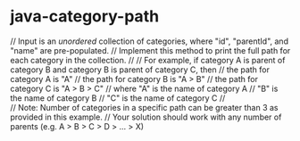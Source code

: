 # java-category-path

// Input is an _unordered_ collection of categories, where "id", "parentId", and "name" are pre-populated. 
     // Implement this method to print the full path for each category in the collection.
     //
     // For example, if category A is parent of category B and category B is parent of category C, then
     //      the path for category A is "A" 
     //      the path for category B is "A > B"
     //      the path for category C is "A > B > C"
     //  where "A" is the name of category A
     //        "B" is the name of category B
     //        "C" is the name of category C 
     //     
     // Note: Number of categories in a specific path can be greater than 3 as provided in this example.
     //       Your solution should work with any number of parents (e.g. A > B > C > D > ... > X) 
